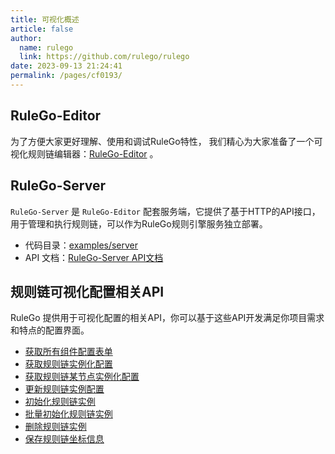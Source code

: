 ```yaml
---
title: 可视化概述
article: false
author: 
  name: rulego
  link: https://github.com/rulego/rulego
date: 2023-09-13 21:24:41
permalink: /pages/cf0193/
---
```


## RuleGo-Editor

为了方便大家更好理解、使用和调试RuleGo特性， 我们精心为大家准备了一个可视化规则链编辑器：[RuleGo-Editor](/pages/c0b811/) 。

## RuleGo-Server
`RuleGo-Server` 是 `RuleGo-Editor` 配套服务端，它提供了基于HTTP的API接口，用于管理和执行规则链，可以作为RuleGo规则引擎服务独立部署。
- 代码目录：[examples/server](https://github.com/rulego/rulego/tree/main/examples/server)
- API 文档：[RuleGo-Server API文档](https://apifox.com/apidoc/shared-d17a63fe-2201-4e37-89fb-f2e8c1cbaf40)

## 规则链可视化配置相关API

RuleGo 提供用于可视化配置的相关API，你可以基于这些API开发满足你项目需求和特点的配置界面。

- [获取所有组件配置表单](/pages/cf0194/)
- [获取规则链实例化配置](/pages/cf0195/)
- [获取规则链某节点实例化配置](/pages/cf0196/)
- [更新规则链实例配置](/pages/56668f/)
- [初始化规则链实例](/pages/4af819/#使用)
- [批量初始化规则链实例](/pages/6bc777/)
- [删除规则链实例](/pages/cf0198/)
- [保存规则链坐标信息](/pages/51c7f4/)



